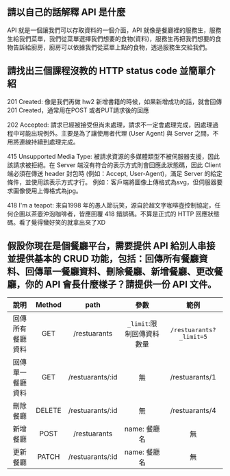 ## 請以自己的話解釋 API 是什麼
API 就是一個讓我們可以存取資料的一個介面，API 就像是餐廳裡的服務生，服務生給我們菜單，我們從菜單選擇我們想要的食物(資料)，服務生再把我們想要的食物告訴給廚房，廚房可以依據我們從菜單上點的食物，透過服務生交給我們。


## 請找出三個課程沒教的 HTTP status code 並簡單介紹
201 Created: 像是我們再做 hw2 新增書籍的時候，如果新增成功的話，就會回傳 201 Created，通常用在POST 或者PUT請求後的回應

202 Accepted: 請求已經被接受但尚未處理，請求不一定會處理完成，因處理過程中可能出現例外。主要是為了讓使用者代理 (User Agent) 與 Server 之間，不用將連線持續到處理完成。

415 Unsupported Media Type: 被請求資源的多媒體類型不被伺服器支援，因此該請求被拒絕。在 Server 端沒有符合的表示方式則會回應此狀態碼，因此 Client 端必須在傳送 header 封包時 (例如：Accept, User-Agent)，滿足 Server 的給定條件，並使用該表示方式才行。
例如：客戶端將圖像上傳格式為svg，但伺服器要求圖像使用上傳格式為jpg。

418 I'm a teapot: 來自1998 年的愚人節玩笑，源自於超文字咖啡壺控制協定，任何企圖以茶壺沖泡咖啡者，皆應回覆 418 錯誤碼。不算是正式的 HTTP 回應狀態碼。看了覺得蠻好笑的就拿出來了XD

## 假設你現在是個餐廳平台，需要提供 API 給別人串接並提供基本的 CRUD 功能，包括：回傳所有餐廳資料、回傳單一餐廳資料、刪除餐廳、新增餐廳、更改餐廳，你的 API 會長什麼樣子？請提供一份 API 文件。

|       說明     | Method |       path       |           參數            |          範例           |
|:-------------:|:------:|:----------------:|:-------------------------:|:-----------------------:|
| 回傳所有餐廳資料 |  GET   |   /restuarants   | `_limit`:限制回傳資料數量 | `/restuarants?_limit=5` |
| 回傳單一餐廳資料 |  GET   | /restuarants/:id |            無             |     /restuarants/1      |
|     刪除餐廳    | DELETE | /restuarants/:id |            無             |     /restuarants/4      |
|     新增餐廳    |  POST  |   /restuarants   |       name: 餐廳名         |            無            |
|     更新餐廳    | PATCH  | /restuarants/:id |       name: 餐廳名         |            無            |